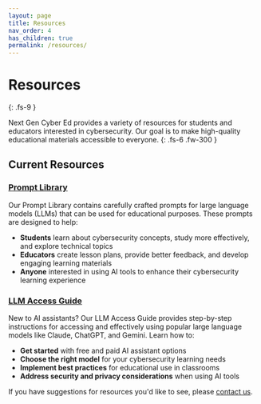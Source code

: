 ```yaml
---
layout: page
title: Resources
nav_order: 4
has_children: true
permalink: /resources/
---
```


# Resources
{: .fs-9 }

Next Gen Cyber Ed provides a variety of resources for students and educators interested in cybersecurity. Our goal is to make high-quality educational materials accessible to everyone.
{: .fs-6 .fw-300 }

## Current Resources

### [Prompt Library](/resources/prompt-library/)

Our Prompt Library contains carefully crafted prompts for large language models (LLMs) that can be used for educational purposes. These prompts are designed to help:

- **Students** learn about cybersecurity concepts, study more effectively, and explore technical topics
- **Educators** create lesson plans, provide better feedback, and develop engaging learning materials
- **Anyone** interested in using AI tools to enhance their cybersecurity learning experience

### [LLM Access Guide](/resources/llm-access-guide/)

New to AI assistants? Our LLM Access Guide provides step-by-step instructions for accessing and effectively using popular large language models like Claude, ChatGPT, and Gemini. Learn how to:

- **Get started** with free and paid AI assistant options
- **Choose the right model** for your cybersecurity learning needs
- **Implement best practices** for educational use in classrooms
- **Address security and privacy considerations** when using AI tools

If you have suggestions for resources you'd like to see, please [contact us](mailto:info@nextgencybered.org).